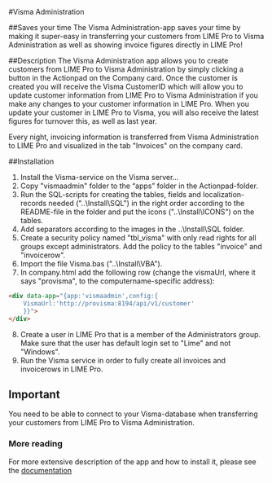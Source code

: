#Visma Administration

##Saves your time
The Visma Administration-app saves your time by making it super-easy in transferring your customers from LIME Pro to Visma Administration as well as showing invoice figures directly in LIME Pro!

##Description
The Visma Administration app allows you to create customers from LIME Pro to Visma Administration by simply clicking a button in the Actionpad on the Company card. Once the customer is created you will receive the Visma CustomerID which will allow you to update customer information from LIME Pro to Visma Administration if you make any changes to your customer information in LIME Pro. When you update your customer in LIME Pro to Visma, you will also receive the latest figures for turnover this, as well as last year.

Every night, invoicing information is transferred from Visma Administration to LIME Pro and visualized in the tab "Invoices" on the company card.

##Installation
1. Install the Visma-service on the Visma server...
2. Copy "vismaadmin" folder to the “apps” folder in the Actionpad-folder.
3. Run the SQL-scripts for creating the tables, fields and localization-records needed ("..\Install\SQL") in the right order according to the README-file in the folder and put the icons ("..\Install\ICONS") on the tables.
4. Add separators according to the images in the ..\Install\SQL folder.
5. Create a security policy named "tbl_visma" with only read rights for all groups except administrators. Add the policy to the tables "invoice" and "invoicerow".
6. Import the file Visma.bas ("..\Install\VBA").
7. In company.html add the following row (change the vismaUrl, where it says "provisma", to the computername-specific address): 
``` html
<div data-app="{app:'vismaadmin',config:{
	VismaUrl:'http://provisma:8194/api/v1/customer'
	}}">
</div>
```
8. Create a user in LIME Pro that is a member of the Administrators group. Make sure that the user has default login set to "Lime" and not "Windows".
9. Run the Visma service in order to fully create all invoices and invoicerows in LIME Pro.

## Important
You need to be able to connect to your Visma-database when transferring your customers from LIME Pro to Visma Administration.

### More reading
For more extensive description of the app and how to install it, please see the <a href="http://docs.lundalogik.com/pro/addons/Visma-administration/start">documentation</a>
